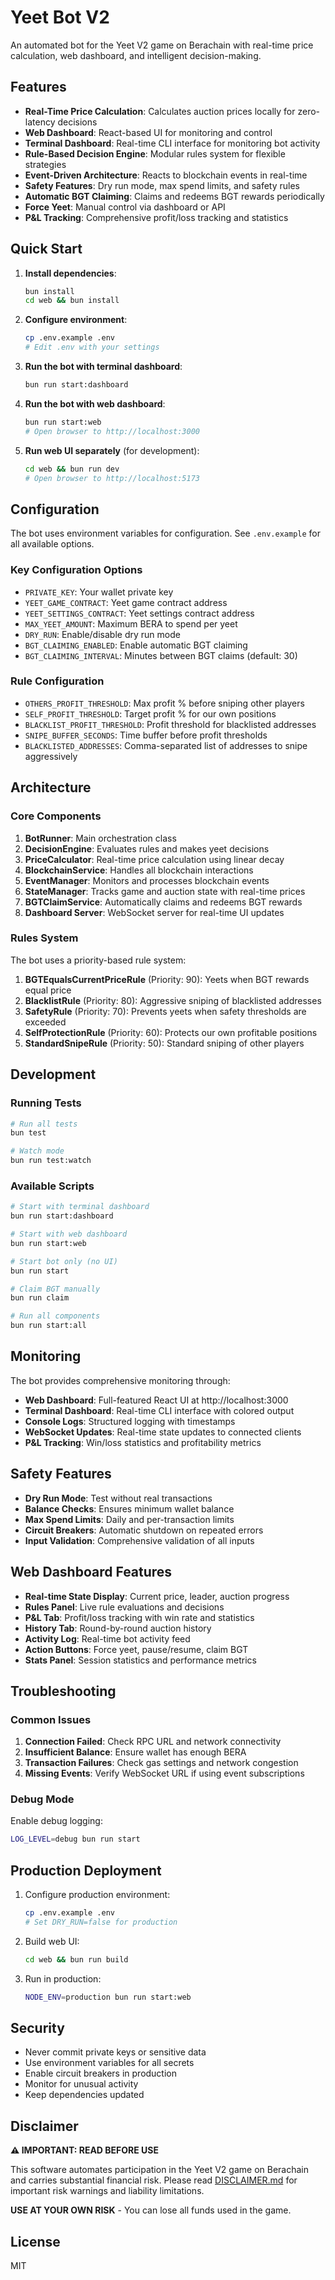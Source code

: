 # Yeet Bot V2

An automated bot for the Yeet V2 game on Berachain with real-time price calculation, web dashboard, and intelligent decision-making.

## Features

- **Real-Time Price Calculation**: Calculates auction prices locally for zero-latency decisions
- **Web Dashboard**: React-based UI for monitoring and control
- **Terminal Dashboard**: Real-time CLI interface for monitoring bot activity
- **Rule-Based Decision Engine**: Modular rules system for flexible strategies
- **Event-Driven Architecture**: Reacts to blockchain events in real-time
- **Safety Features**: Dry run mode, max spend limits, and safety rules
- **Automatic BGT Claiming**: Claims and redeems BGT rewards periodically
- **Force Yeet**: Manual control via dashboard or API
- **P&L Tracking**: Comprehensive profit/loss tracking and statistics

## Quick Start

1. **Install dependencies**:
   ```bash
   bun install
   cd web && bun install
   ```

2. **Configure environment**:
   ```bash
   cp .env.example .env
   # Edit .env with your settings
   ```

3. **Run the bot with terminal dashboard**:
   ```bash
   bun run start:dashboard
   ```

4. **Run the bot with web dashboard**:
   ```bash
   bun run start:web
   # Open browser to http://localhost:3000
   ```

5. **Run web UI separately** (for development):
   ```bash
   cd web && bun run dev
   # Open browser to http://localhost:5173
   ```

## Configuration

The bot uses environment variables for configuration. See `.env.example` for all available options.

### Key Configuration Options

- `PRIVATE_KEY`: Your wallet private key
- `YEET_GAME_CONTRACT`: Yeet game contract address
- `YEET_SETTINGS_CONTRACT`: Yeet settings contract address
- `MAX_YEET_AMOUNT`: Maximum BERA to spend per yeet
- `DRY_RUN`: Enable/disable dry run mode
- `BGT_CLAIMING_ENABLED`: Enable automatic BGT claiming
- `BGT_CLAIMING_INTERVAL`: Minutes between BGT claims (default: 30)

### Rule Configuration

- `OTHERS_PROFIT_THRESHOLD`: Max profit % before sniping other players
- `SELF_PROFIT_THRESHOLD`: Target profit % for our own positions
- `BLACKLIST_PROFIT_THRESHOLD`: Profit threshold for blacklisted addresses
- `SNIPE_BUFFER_SECONDS`: Time buffer before profit thresholds
- `BLACKLISTED_ADDRESSES`: Comma-separated list of addresses to snipe aggressively

## Architecture

### Core Components

1. **BotRunner**: Main orchestration class
2. **DecisionEngine**: Evaluates rules and makes yeet decisions
3. **PriceCalculator**: Real-time price calculation using linear decay
4. **BlockchainService**: Handles all blockchain interactions
5. **EventManager**: Monitors and processes blockchain events
6. **StateManager**: Tracks game and auction state with real-time prices
7. **BGTClaimService**: Automatically claims and redeems BGT rewards
8. **Dashboard Server**: WebSocket server for real-time UI updates

### Rules System

The bot uses a priority-based rule system:

1. **BGTEqualsCurrentPriceRule** (Priority: 90): Yeets when BGT rewards equal price
2. **BlacklistRule** (Priority: 80): Aggressive sniping of blacklisted addresses
3. **SafetyRule** (Priority: 70): Prevents yeets when safety thresholds are exceeded
4. **SelfProtectionRule** (Priority: 60): Protects our own profitable positions
5. **StandardSnipeRule** (Priority: 50): Standard sniping of other players

## Development

### Running Tests

```bash
# Run all tests
bun test

# Watch mode
bun run test:watch
```

### Available Scripts

```bash
# Start with terminal dashboard
bun run start:dashboard

# Start with web dashboard  
bun run start:web

# Start bot only (no UI)
bun run start

# Claim BGT manually
bun run claim

# Run all components
bun run start:all
```

## Monitoring

The bot provides comprehensive monitoring through:

- **Web Dashboard**: Full-featured React UI at http://localhost:3000
- **Terminal Dashboard**: Real-time CLI interface with colored output
- **Console Logs**: Structured logging with timestamps
- **WebSocket Updates**: Real-time state updates to connected clients
- **P&L Tracking**: Win/loss statistics and profitability metrics

## Safety Features

- **Dry Run Mode**: Test without real transactions
- **Balance Checks**: Ensures minimum wallet balance
- **Max Spend Limits**: Daily and per-transaction limits
- **Circuit Breakers**: Automatic shutdown on repeated errors
- **Input Validation**: Comprehensive validation of all inputs

## Web Dashboard Features

- **Real-time State Display**: Current price, leader, auction progress
- **Rules Panel**: Live rule evaluations and decisions
- **P&L Tab**: Profit/loss tracking with win rate and statistics
- **History Tab**: Round-by-round auction history
- **Activity Log**: Real-time bot activity feed
- **Action Buttons**: Force yeet, pause/resume, claim BGT
- **Stats Panel**: Session statistics and performance metrics

## Troubleshooting

### Common Issues

1. **Connection Failed**: Check RPC URL and network connectivity
2. **Insufficient Balance**: Ensure wallet has enough BERA
3. **Transaction Failures**: Check gas settings and network congestion
4. **Missing Events**: Verify WebSocket URL if using event subscriptions

### Debug Mode

Enable debug logging:
```bash
LOG_LEVEL=debug bun run start
```

## Production Deployment

1. Configure production environment:
   ```bash
   cp .env.example .env
   # Set DRY_RUN=false for production
   ```

2. Build web UI:
   ```bash
   cd web && bun run build
   ```

3. Run in production:
   ```bash
   NODE_ENV=production bun run start:web
   ```

## Security

- Never commit private keys or sensitive data
- Use environment variables for all secrets
- Enable circuit breakers in production
- Monitor for unusual activity
- Keep dependencies updated

## Disclaimer

**⚠️ IMPORTANT: READ BEFORE USE**

This software automates participation in the Yeet V2 game on Berachain and carries substantial financial risk. Please read [DISCLAIMER.md](./DISCLAIMER.md) for important risk warnings and liability limitations.

**USE AT YOUR OWN RISK** - You can lose all funds used in the game.

## License

MIT